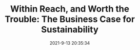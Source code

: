 ---
"title": "Within Reach, and Worth the Trouble: The Business Case for Sustainability"
"date": "2021-9-13 20:35:34"
"feed_name": "INDUSTRYWEEK"
"feed_website": "https://www.industryweek.com/"
"feed_rss": "https://www.industryweek.com/__rss/website-scheduled-content.xml?input=%7B%22sectionAlias%22%3A%22home%22%7D"
"link": "https://www.industryweek.com/leadership/corporate-responsibility/article/21175188/within-reach-and-worth-the-trouble-the-business-case-for-sustainability"
"file": "_posts/-2705d99415a0e98715d63b9bdb8384b23127f3e1.md"
"accident": "0"
"drilling": "0"
---